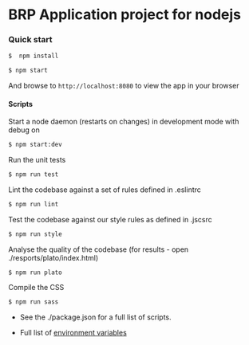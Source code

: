 # BRP Application project for nodejs

### Quick start

```bash
$  npm install

```
```bash
$ npm start
```
And browse to `http://localhost:8080` to view the app in your browser


#### Scripts

Start a node daemon (restarts on changes) in development mode with debug on
```bash
$ npm start:dev
```

Run the unit tests
```bash
$ npm run test
```

Lint the codebase against a set of rules defined in .eslintrc
```bash
$ npm run lint
```

Test the codebase against our style rules as defined in .jscsrc
```bash
$ npm run style
```

Analyse the quality of the codebase (for results - open ./resports/plato/index.html)
```
$ npm run plato
```

Compile the CSS
```bash
$ npm run sass
```

- See the ./package.json for a full list of scripts.

- Full list of [environment variables]('./documentation/ENVIRONMENT_VARIABLES.md')
